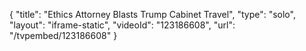 {
    "title": "Ethics Attorney Blasts Trump Cabinet Travel",
    "type": "solo",
    "layout": "iframe-static",
    "videoId": "123186608",
    "url": "\/tvpembed\/123186608"
}